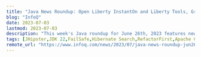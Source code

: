 ```yaml
---
title: "Java News Roundup: Open Liberty InstantOn and Liberty Tools, Gradle 8.2, Spring Cloud, GlassFish"
blog: "InfoQ"
date: 2023-07-03
lastmod: 2023-07-03
description: "This week's Java roundup for June 26th, 2023 features news from JDK 22, JDK 21, point releases and release candidates for Spring Cloud, Spring Shell, GlassFish, Micronaut, Quarkus, Open Liberty, Hibernate ORM, Hibernate Search, Apache Groovy, Apache Camel, Maven, JHipster Lite, JReleaser, JobRunr, RefactorFirst, OpenXava, Resilience4j, Failsafe, Yupiik Fusion and Gradle. By Michael Redlich"
tags: [JHipster,JDK 22,FailSafe,Hibernate Search,RefactorFirst,Apache Camel,Yupiik,Gradle,Hibernate ORM,Open Liberty,Groovy,JDK 21,Maven,Resilience4j,Glassfish,Quarkus,Java,JReleaser,JobRunr,OpenXava,Spring Cloud,Micronaut,Development,Architecture & Design,DevOps,news]
remote_url: "https://www.infoq.com/news/2023/07/java-news-roundup-jun26-2023/?utm_campaign=infoq_content&utm_source=infoq&utm_medium=feed&utm_term=Java"
---
```

